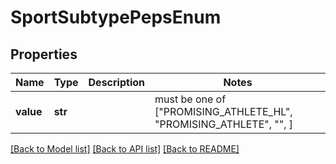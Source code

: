 # SportSubtypePepsEnum

## Properties
Name | Type | Description | Notes
------------ | ------------- | ------------- | -------------
**value** | **str** |  |  must be one of ["PROMISING_ATHLETE_HL", "PROMISING_ATHLETE", "", ]

[[Back to Model list]](../README.md#documentation-for-models) [[Back to API list]](../README.md#documentation-for-api-endpoints) [[Back to README]](../README.md)


